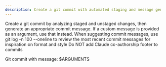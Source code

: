 ```yaml
---
description: Create a git commit with automated staging and message generation
---
```


Create a git commit by analyzing staged and unstaged changes, then generate an appropriate commit message. If a custom message is provided as an argument, use that instead.
When suggesting commit messages, use git log -n 100 --oneline to review the most recent commit messages for inspiration on format and style
Do NOT add Claude co-authorship footer to commits

Git commit with message: $ARGUMENTS
